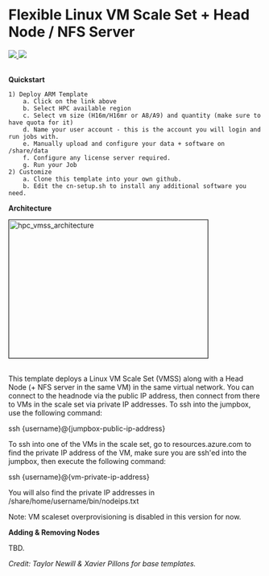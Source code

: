 # Flexible Linux VM Scale Set + Head Node / NFS Server
<a href="https://portal.azure.com/#create/Microsoft.Template/uri/https%3A%2F%2Fraw.githubusercontent.com%2Fmkiernan%2FFlexHPC%2Fmaster%2Fazuredeploy.json" target="_blank">
    <img src="http://azuredeploy.net/deploybutton.png"/>
</a>
</a>
<a href="http://armviz.io/#/?load=https%3A%2F%2Fraw.githubusercontent.com%2Fmkiernan%2FFlexHPC%2Fmaster%2FRawANSYSCluster%2Fazuredeploy.json" target="_blank">
<img src="http://armviz.io/visualizebutton.png"/>
</a>
<br><br>

<b>Quickstart</b>

	1) Deploy ARM Template
		a. Click on the link above
		b. Select HPC available region
		c. Select vm size (H16m/H16mr or A8/A9) and quantity (make sure to have quota for it)
		d. Name your user account - this is the account you will login and run jobs with.
		e. Manually upload and configure your data + software on /share/data 
		f. Configure any license server required. 
		g. Run your Job
	2) Customize
		a. Clone this template into your own github. 
		b. Edit the cn-setup.sh to install any additional software you need. 

<b>Architecture</b>

<img src="https://github.com/tanewill/5clickTemplates/blob/master/images/hpc_vmss_architecture.png"  align="middle" width="395" height="274"  alt="hpc_vmss_architecture" border="1"/> <br></br>

This template deploys a Linux VM Scale Set (VMSS) along with a Head Node (+ NFS server in the same VM) in the same virtual network. You can connect to the headnode via the public IP address, then connect from there to VMs in the scale set via private IP addresses. To ssh into the jumpbox, use the following command:

ssh {username}@{jumpbox-public-ip-address}

To ssh into one of the VMs in the scale set, go to resources.azure.com to find the private IP address of the VM, make sure you are ssh'ed into the jumpbox, then execute the following command:

ssh {username}@{vm-private-ip-address}

You will also find the private IP addresses in /share/home/username/bin/nodeips.txt

Note: VM scaleset overprovisioning is disabled in this version for now. 

<b>Adding & Removing Nodes</b>

TBD. 


<i>Credit: Taylor Newill & Xavier Pillons for base templates.</i>
